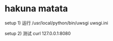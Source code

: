 # hakuna matata
setup 1) 
运行
/usr/local/python/bin/uwsgi uwsgi.ini  

setup 2) 
测试
curl 127.0.0.1:8080
